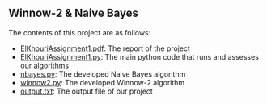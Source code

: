 ## Winnow-2 & Naive Bayes

The contents of this project are as follows:
* [ElKhouriAssignment1.pdf](https://github.com/chriskh93/my-portfolio/blob/main/Analysis%20and%20Development%20of%20Machine%20Learning%20Algorithms/Winnow-2%20%26%20Naive%20Bayes/ElKhouriAssignment1.pdf): The report of the project
* [ElKhouriAssignment1.py](https://github.com/chriskh93/my-portfolio/blob/main/Analysis%20and%20Development%20of%20Machine%20Learning%20Algorithms/Winnow-2%20%26%20Naive%20Bayes/ElKhouriAssignment1.py): The main python code that runs and assesses our algorithms
* [nbayes.py](https://github.com/chriskh93/my-portfolio/blob/main/Analysis%20and%20Development%20of%20Machine%20Learning%20Algorithms/Winnow-2%20%26%20Naive%20Bayes/nbayes.py): The developed Naive Bayes algorithm
* [winnow2.py](https://github.com/chriskh93/my-portfolio/blob/main/Analysis%20and%20Development%20of%20Machine%20Learning%20Algorithms/Winnow-2%20%26%20Naive%20Bayes/winnow2.py): The developed Winnow-2 algorithm
* [output.txt](https://github.com/chriskh93/my-portfolio/blob/main/Analysis%20and%20Development%20of%20Machine%20Learning%20Algorithms/Winnow-2%20%26%20Naive%20Bayes/output.txt): The output file of our project
